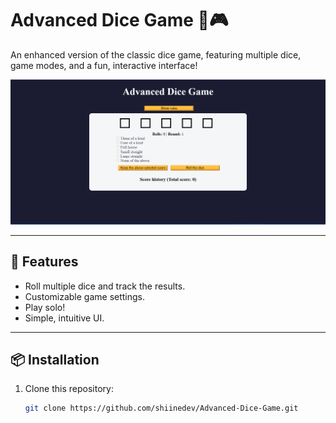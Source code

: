 # Advanced Dice Game 🎲🎮

An enhanced version of the classic dice game, featuring multiple dice, game modes, and a fun, interactive interface!

![screen](./screenshot/dicegame.PNG)

<!-- ![GitHub stars](https://img.shields.io/github/stars/shiinedev/Advanced-Dice-Game?style=social)
![GitHub forks](https://img.shields.io/github/forks/shiinedev/Advanced-Dice-Game?style=social)
![GitHub issues](https://img.shields.io/github/issues/shiinedev/Advanced-Dice-Game)
![License](https://img.shields.io/github/license/shiinedev/Advanced-Dice-Game) -->

---

## 🌟 Features

- Roll multiple dice and track the results.
- Customizable game settings.
- Play solo!
- Simple, intuitive UI.

---

## 📦 Installation

1. Clone this repository:
   ```bash
   git clone https://github.com/shiinedev/Advanced-Dice-Game.git
